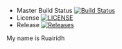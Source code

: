 - Master Build Status [![Build Status](https://travis-ci.com/fiferrdr/sem.svg?branch=master)](https://travis-ci.com/fiferrdr/sem)
- License [![LICENSE](https://img.shields.io/github/license/fiferrdr/sem.svg?style=flat-square)](https://github.com/fiferrdr/sem/blob/master/LICENSE)
- Release [![Releases](https://img.shields.io/github/release/fiferrdr/sem/all.svg?style=flat-square)](https://github.com/<fiferrdr>/sem/releases)

My name is Ruairidh